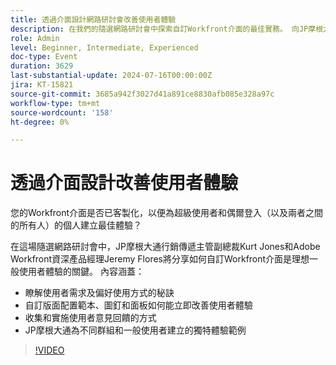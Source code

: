 ```yaml
---
title: 透過介面設計網路研討會改善使用者體驗
description: 在我們的隨選網路研討會中探索自訂Workfront介面的最佳實務。 向JP摩根大通和Adobe Workfront專家學習如何使用版面配置範本、圖釘、展示板和收集使用者意見反應來最佳化使用者體驗。
role: Admin
level: Beginner, Intermediate, Experienced
doc-type: Event
duration: 3629
last-substantial-update: 2024-07-16T00:00:00Z
jira: KT-15821
source-git-commit: 3685a942f3027d41a891ce8830afb085e328a97c
workflow-type: tm+mt
source-wordcount: '158'
ht-degree: 0%

---
```



# 透過介面設計改善使用者體驗

您的Workfront介面是否已客製化，以便為超級使用者和偶爾登入（以及兩者之間的所有人）的個人建立最佳體驗？

在這場隨選網路研討會中，JP摩根大通行銷傳遞主管副總裁Kurt Jones和Adobe Workfront資深產品經理Jeremy Flores將分享如何自訂Workfront介面是理想一般使用者體驗的關鍵。 內容涵蓋：

* 瞭解使用者需求及偏好使用方式的秘訣
* 自訂版面配置範本、圖釘和面板如何能立即改善使用者體驗
* 收集和實施使用者意見回饋的方式
* JP摩根大通為不同群組和一般使用者建立的獨特體驗範例

>[!VIDEO](https://video.tv.adobe.com/v/3431015/?learn=on)
